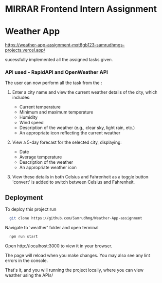 
# MIRRAR Frontend Intern Assignment
# Weather App 

https://weather-app-assignment-mxt8gb123-samrudhmgs-projects.vercel.app/

sucessfully implemented all the assigned tasks given.

### API used - RapidAPI and OpenWeather API

The user can now perform all the task from the :

1. Enter a city name and view the current weather details of the city, which includes:
   - Current temperature
   - Minimum and maximum temperature
   - Humidity
   - Wind speed
   - Description of the weather (e.g., clear sky, light rain, etc.)
   - An appropriate icon reflecting the current weather

2. View a 5-day forecast for the selected city, displaying:
   - Date
   - Average temperature
   - Description of the weather
   - An appropriate weather icon

3. View these details in both Celsius and Fahrenheit as a toggle button 'convert' is added to switch between Celsius and Fahrenheit.





## Deployment

To deploy this project run

```bash
  git clone https://github.com/Samrudhmg/Weather-App-assignment
```
Navigate to 'weather' folder and open terminal

```bash
  npm run start
```

Open http://localhost:3000 to view it in your browser.

The page will reload when you make changes.
You may also see any lint errors in the console.

That's it, and you will running the project locally, where you can view weather using the APIs/
